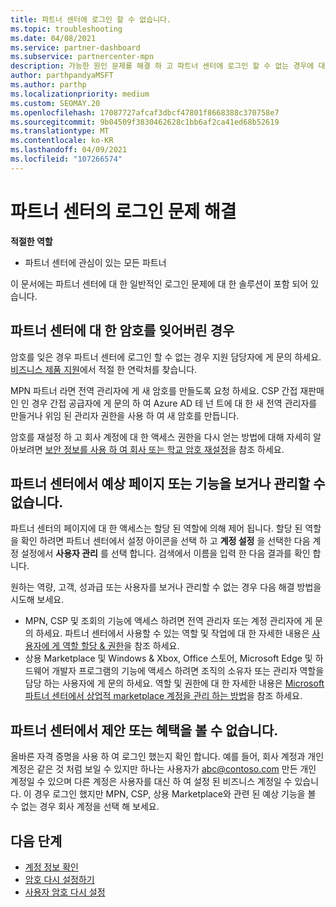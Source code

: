 ```yaml
---
title: 파트너 센터에 로그인 할 수 없습니다.
ms.topic: troubleshooting
ms.date: 04/08/2021
ms.service: partner-dashboard
ms.subservice: partnercenter-mpn
description: 가능한 원인 문제를 해결 하 고 파트너 센터에 로그인 할 수 없는 경우에 대 한 해결 방법-암호 재설정, 역할 확인 및 자격 증명 확인에 대해 자세히 알아보세요.
author: parthpandyaMSFT
ms.author: parthp
ms.localizationpriority: medium
ms.custom: SEOMAY.20
ms.openlocfilehash: 17087727afcaf3dbcf47801f8668388c370758e7
ms.sourcegitcommit: 9b04509f3830462628c1bb6af2ca41ed68b52619
ms.translationtype: MT
ms.contentlocale: ko-KR
ms.lasthandoff: 04/09/2021
ms.locfileid: "107266574"
---
```

# <a name="troubleshoot-sign-in-issues-for-partner-center"></a>파트너 센터의 로그인 문제 해결

**적절한 역할**

- 파트너 센터에 관심이 있는 모든 파트너

이 문서에는 파트너 센터에 대 한 일반적인 로그인 문제에 대 한 솔루션이 포함 되어 있습니다.

## <a name="youve-forgotten-your-password-for-partner-center"></a>파트너 센터에 대 한 암호를 잊어버린 경우

암호를 잊은 경우 파트너 센터에 로그인 할 수 없는 경우 지원 담당자에 게 문의 하세요. [비즈니스 제품 지원](/microsoft-365/admin/contact-support-for-business-products)에서 적절 한 연락처를 찾습니다.

MPN 파트너 라면 전역 관리자에 게 새 암호를 만들도록 요청 하세요. CSP 간접 재판매인 인 경우 간접 공급자에 게 문의 하 여 Azure AD 테 넌 트에 대 한 새 전역 관리자를 만들거나 위임 된 관리자 권한을 사용 하 여 새 암호를 만듭니다.

암호를 재설정 하 고 회사 계정에 대 한 액세스 권한을 다시 얻는 방법에 대해 자세히 알아보려면 [보안 정보를 사용 하 여 회사 또는 학교 암호 재설정](/azure/active-directory/user-help/active-directory-passwords-update-your-own-password#how-to-change-your-password)을 참조 하세요.

## <a name="you-cant-view-or-manage-the-expected-pages-or-capabilities-in-partner-center"></a>파트너 센터에서 예상 페이지 또는 기능을 보거나 관리할 수 없습니다.

파트너 센터의 페이지에 대 한 액세스는 할당 된 역할에 의해 제어 됩니다. 할당 된 역할을 확인 하려면 파트너 센터에서 설정 아이콘을 선택 하 고 **계정 설정** 을 선택한 다음 계정 설정에서 **사용자 관리** 를 선택 합니다. 검색에서 이름을 입력 한 다음 결과를 확인 합니다.

원하는 역량, 고객, 성과급 또는 사용자를 보거나 관리할 수 없는 경우 다음 해결 방법을 시도해 보세요.

- MPN, CSP 및 조회의 기능에 액세스 하려면 전역 관리자 또는 계정 관리자에 게 문의 하세요. 파트너 센터에서 사용할 수 있는 역할 및 작업에 대 한 자세한 내용은 [사용자에 게 역할 할당 & 권한](permissions-overview.md)을 참조 하세요.
- 상용 Marketplace 및 Windows & Xbox, Office 스토어, Microsoft Edge 및 하드웨어 개발자 프로그램의 기능에 액세스 하려면 조직의 소유자 또는 관리자 역할을 담당 하는 사용자에 게 문의 하세요. 역할 및 권한에 대 한 자세한 내용은 [Microsoft 파트너 센터에서 상업적 marketplace 계정을 관리 하는 방법](/azure/marketplace/partner-center-portal/manage-account#define-user-roles-and-permissions)을 참조 하세요.

## <a name="you-cant-see-your-offer-or-benefits-in-partner-center"></a>파트너 센터에서 제안 또는 혜택을 볼 수 없습니다.

올바른 자격 증명을 사용 하 여 로그인 했는지 확인 합니다. 예를 들어, 회사 계정과 개인 계정은 같은 것 처럼 보일 수 있지만 하나는 사용자가 abc@contoso.com 만든 개인 계정일 수 있으며 다른 계정은 사용자를 대신 하 여 설정 된 비즈니스 계정일 수 있습니다. 이 경우 로그인 했지만 MPN, CSP, 상용 Marketplace와 관련 된 예상 기능을 볼 수 없는 경우 회사 계정을 선택 해 보세요.

## <a name="next-steps"></a>다음 단계

- [계정 정보 확인](verification-responses.md)
- [암호 다시 설정하기](reset-my-pasword.md)
- [사용자 암호 다시 설정](reset-a-user-password.md)